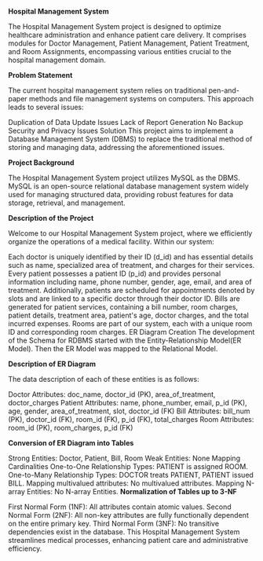 
**Hospital Management System**

The Hospital Management System project is designed to optimize healthcare administration and enhance patient care delivery. It comprises modules for Doctor Management, Patient Management, Patient Treatment, and Room Assignments, encompassing various entities crucial to the hospital management domain.

**Problem Statement**

The current hospital management system relies on traditional pen-and-paper methods and file management systems on computers. This approach leads to several issues:

Duplication of Data
Update Issues
Lack of Report Generation
No Backup
Security and Privacy Issues
Solution
This project aims to implement a Database Management System (DBMS) to replace the traditional method of storing and managing data, addressing the aforementioned issues.

**Project Background**

The Hospital Management System project utilizes MySQL as the DBMS. MySQL is an open-source relational database management system widely used for managing structured data, providing robust features for data storage, retrieval, and management.

**Description of the Project**

Welcome to our Hospital Management System project, where we efficiently organize the operations of a medical facility. Within our system:

Each doctor is uniquely identified by their ID (d_id) and has essential details such as name, specialized area of treatment, and charges for their services.
Every patient possesses a patient ID (p_id) and provides personal information including name, phone number, gender, age, email, and area of treatment. Additionally, patients are scheduled for appointments denoted by slots and are linked to a specific doctor through their doctor ID.
Bills are generated for patient services, containing a bill number, room charges, patient details, treatment area, patient's age, doctor charges, and the total incurred expenses.
Rooms are part of our system, each with a unique room ID and corresponding room charges.
ER Diagram Creation
The development of the Schema for RDBMS started with the Entity-Relationship Model(ER Model). Then the ER Model was mapped to the Relational Model.

**Description of ER Diagram**

The data description of each of these entities is as follows:

Doctor
Attributes: doc_name, doctor_id (PK), area_of_treatment, doctor_charges
Patient
Attributes: name, phone_number, email, p_id (PK), age, gender, area_of_treatment, slot, doctor_id (FK)
Bill
Attributes: bill_num (PK), doctor_id (FK), room_id (FK), p_id (FK), total_charges
Room
Attributes: room_id (PK), room_charges, p_id (FK)


**Conversion of ER Diagram into Tables**


Strong Entities: Doctor, Patient, Bill, Room
Weak Entities: None
Mapping Cardinalities
One-to-One Relationship Types: PATIENT is assigned ROOM.
One-to-Many Relationship Types: DOCTOR treats PATIENT, PATIENT issued BILL.
Mapping multivalued attributes: No multivalued attributes.
Mapping N-array Entities: No N-array Entities.
**Normalization of Tables up to 3-NF**

First Normal Form (1NF): All attributes contain atomic values.
Second Normal Form (2NF): All non-key attributes are fully functionally dependent on the entire primary key.
Third Normal Form (3NF): No transitive dependencies exist in the database.
This Hospital Management System streamlines medical processes, enhancing patient care and administrative efficiency.




